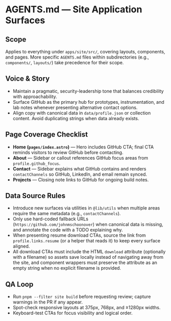 # AGENTS.md — Site Application Surfaces

## Scope
Applies to everything under `apps/site/src/`, covering layouts, components, and pages. More specific `AGENTS.md` files within
subdirectories (e.g., `components/`, `layouts/`) take precedence for their scope.

## Voice & Story
- Maintain a pragmatic, security-leadership tone that balances credibility with approachability.
- Surface GitHub as the primary hub for prototypes, instrumentation, and lab notes whenever presenting alternative contact
  options.
- Align copy with canonical data in `data/profile.json` or collection content. Avoid duplicating strings when data already exists.

## Page Coverage Checklist
- **Home (`pages/index.astro`)** — Hero includes GitHub CTA; final CTA reminds visitors to review GitHub before contacting.
- **About** — Sidebar or callout references GitHub focus areas from `profile.github_focus`.
- **Contact** — Sidebar explains what GitHub contains and renders `contactChannels` so GitHub, LinkedIn, and email remain synced.
- **Projects** — Closing note links to GitHub for ongoing build notes.

## Data Source Rules
- Introduce new surfaces via utilities in `@lib/utils` when multiple areas require the same metadata (e.g., `contactChannels`).
- Only use hard-coded fallback URLs (`https://github.com/johnmschoonover`) when canonical data is missing, and annotate the code
  with a TODO explaining why.
- When presenting resume download CTAs, source the link from `profile.links.resume` (or a helper that reads it) to keep every
  surface aligned.
- All download CTAs must include the HTML `download` attribute (optionally with a filename) so assets save locally instead of
  navigating away from the site, and component wrappers must preserve the attribute as an empty string when no explicit
  filename is provided.

## QA Loop
- Run `pnpm --filter site build` before requesting review; capture warnings in the PR if any appear.
- Spot-check responsive layouts at 375px, 768px, and ≥1280px widths.
- Keyboard-test CTAs for focus visibility and logical order.
